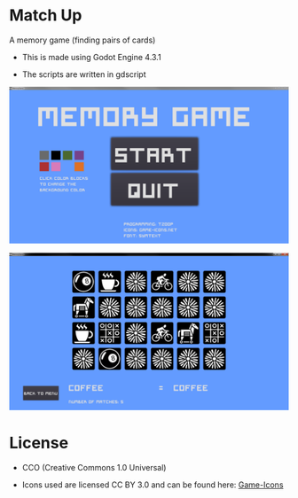 # Match Up


A memory game (finding pairs of cards)

- This is made using Godot Engine 4.3.1
  
- The scripts are written in gdscript

![Screenshot Menu](https://github.com/Tzoop/MemoryGame/blob/master/screenshots_for_readme_github/MemoryGameMenuScreenshot.png)

![Screenshot Game](https://github.com/Tzoop/MemoryGame/blob/master/screenshots_for_readme_github/MemoryGamePlayingScreenshot1.png)


# License

- CCO (Creative Commons 1.0 Universal)

- Icons used are licensed CC BY 3.0 and can be found here: [Game-Icons](https://game-icons.net/)
